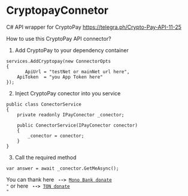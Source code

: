 # CryptopayConnetor
C# API wrapper for CryptoPay https://telegra.ph/Crypto-Pay-API-11-25

How to use this CryptoPay API connector?

1. Add CryptoPay to your dependency container

```
services.AddCryptopay(new ConnectorOpts 
{
       ApiUrl = "testNet or mainNet url here",
    ApiToken  = "you App Token here"
});

```

2. Inject CryptoPay conector into you service

```
public class ConectorService
{
    private readonly IPayConector _conector;

    public ConectorService(IPayConector conector)
    {
        _conector = conector;
    }
}

```

3. Call the required method

```
var answer = await _conector.GetMeAsync();

```

You can thank here <code> <b>--></b> [Mono Bank donate](https://send.monobank.com.ua/NNG8cy25) "</code> or here <code> <b>--></b> [TON donate](https://t.me/CryptoBot?start=IVzvtl4RU4q8) "</code>
